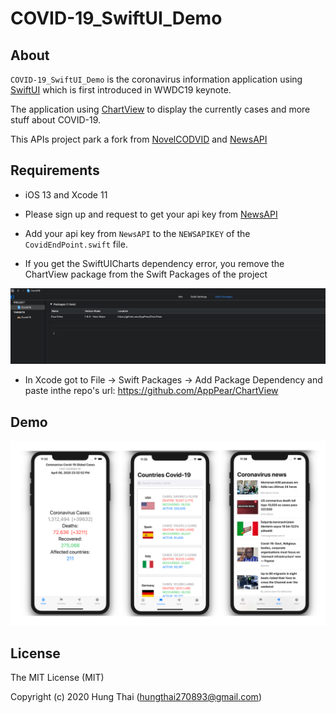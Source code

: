 # COVID-19_SwiftUI_Demo

## About

`COVID-19_SwiftUI_Demo` is the coronavirus information application using [SwiftUI](https://developer.apple.com/xcode/swiftui) which is first introduced in WWDC19 keynote. 

The application using [ChartView](https://github.com/AppPear/ChartView) to display the currently cases and more stuff about COVID-19.

This APIs project park a fork from [NovelCODVID](https://github.com/NovelCOVID/API) and [NewsAPI](https://newsapi.org/)

## Requirements
* iOS 13 and Xcode 11
* Please sign up and request to get your api key from [NewsAPI](https://newsapi.org/)
* Add your api key from `NewsAPI` to the `NEWSAPIKEY` of the `CovidEndPoint.swift` file.

* If you get the SwiftUICharts dependency error, you remove the  ChartView package from the Swift Packages of the project

![screenshot](https://github.com/Joker462/COVID-19_SwiftUI_Demo/blob/master/error.png)

* In Xcode got to File -> Swift Packages -> Add Package Dependency and paste inthe repo's url: https://github.com/AppPear/ChartView

## Demo

![screenshots](https://github.com/Joker462/COVID-19_SwiftUI_Demo/blob/master/example.png)

## License

The MIT License (MIT)

Copyright (c) 2020 Hung Thai (hungthai270893@gmail.com)
